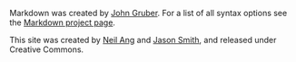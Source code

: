 Markdown was created by [John Gruber](http://daringfireball.net/projects/markdown/). For a list of all syntax options see the [Markdown project page](http://daringfireball.net/projects/markdown/syntax).

This site was created by [Neil Ang](http://neilang.com/) and [Jason Smith](http://waitingallday.com/), and released under Creative Commons.